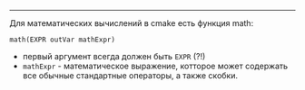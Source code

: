 ___
Для математических вычислений в cmake есть функция math:
```
math(EXPR outVar mathExpr)
```
- первый аргумент всегда должен быть `EXPR` (?!)
- `mathExpr` - математическое выражение, котторое может содержать все обычные стандартные операторы, а также скобки.



